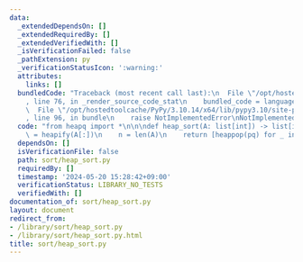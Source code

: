 ```yaml
---
data:
  _extendedDependsOn: []
  _extendedRequiredBy: []
  _extendedVerifiedWith: []
  _isVerificationFailed: false
  _pathExtension: py
  _verificationStatusIcon: ':warning:'
  attributes:
    links: []
  bundledCode: "Traceback (most recent call last):\n  File \"/opt/hostedtoolcache/PyPy/3.10.14/x64/lib/pypy3.10/site-packages/onlinejudge_verify/documentation/build.py\"\
    , line 76, in _render_source_code_stat\n    bundled_code = language.bundle(\n\
    \  File \"/opt/hostedtoolcache/PyPy/3.10.14/x64/lib/pypy3.10/site-packages/onlinejudge_verify/languages/python.py\"\
    , line 96, in bundle\n    raise NotImplementedError\nNotImplementedError\n"
  code: "from heapq import *\n\n\ndef heap_sort(A: list[int]) -> list[int]:\n    pq\
    \ = heapify(A[:])\n    n = len(A)\n    return [heappop(pq) for _ in range(n)]\n"
  dependsOn: []
  isVerificationFile: false
  path: sort/heap_sort.py
  requiredBy: []
  timestamp: '2024-05-20 15:28:42+09:00'
  verificationStatus: LIBRARY_NO_TESTS
  verifiedWith: []
documentation_of: sort/heap_sort.py
layout: document
redirect_from:
- /library/sort/heap_sort.py
- /library/sort/heap_sort.py.html
title: sort/heap_sort.py
---
```


